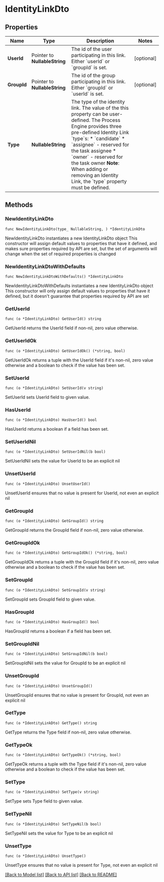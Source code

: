 # IdentityLinkDto

## Properties

Name | Type | Description | Notes
------------ | ------------- | ------------- | -------------
**UserId** | Pointer to **NullableString** | The id of the user participating in this link. Either &#x60;userId&#x60; or &#x60;groupId&#x60; is set. | [optional] 
**GroupId** | Pointer to **NullableString** | The id of the group participating in this link. Either &#x60;groupId&#x60; or &#x60;userId&#x60; is set. | [optional] 
**Type** | **NullableString** | The type of the identity link. The value of the this property can be user-defined. The Process Engine provides three pre-defined Identity Link &#x60;type&#x60;s:  * &#x60;candidate&#x60; * &#x60;assignee&#x60; - reserved for the task assignee * &#x60;owner&#x60; - reserved for the task owner  **Note**: When adding or removing an Identity Link, the &#x60;type&#x60; property must be defined. | 

## Methods

### NewIdentityLinkDto

`func NewIdentityLinkDto(type_ NullableString, ) *IdentityLinkDto`

NewIdentityLinkDto instantiates a new IdentityLinkDto object
This constructor will assign default values to properties that have it defined,
and makes sure properties required by API are set, but the set of arguments
will change when the set of required properties is changed

### NewIdentityLinkDtoWithDefaults

`func NewIdentityLinkDtoWithDefaults() *IdentityLinkDto`

NewIdentityLinkDtoWithDefaults instantiates a new IdentityLinkDto object
This constructor will only assign default values to properties that have it defined,
but it doesn't guarantee that properties required by API are set

### GetUserId

`func (o *IdentityLinkDto) GetUserId() string`

GetUserId returns the UserId field if non-nil, zero value otherwise.

### GetUserIdOk

`func (o *IdentityLinkDto) GetUserIdOk() (*string, bool)`

GetUserIdOk returns a tuple with the UserId field if it's non-nil, zero value otherwise
and a boolean to check if the value has been set.

### SetUserId

`func (o *IdentityLinkDto) SetUserId(v string)`

SetUserId sets UserId field to given value.

### HasUserId

`func (o *IdentityLinkDto) HasUserId() bool`

HasUserId returns a boolean if a field has been set.

### SetUserIdNil

`func (o *IdentityLinkDto) SetUserIdNil(b bool)`

 SetUserIdNil sets the value for UserId to be an explicit nil

### UnsetUserId
`func (o *IdentityLinkDto) UnsetUserId()`

UnsetUserId ensures that no value is present for UserId, not even an explicit nil
### GetGroupId

`func (o *IdentityLinkDto) GetGroupId() string`

GetGroupId returns the GroupId field if non-nil, zero value otherwise.

### GetGroupIdOk

`func (o *IdentityLinkDto) GetGroupIdOk() (*string, bool)`

GetGroupIdOk returns a tuple with the GroupId field if it's non-nil, zero value otherwise
and a boolean to check if the value has been set.

### SetGroupId

`func (o *IdentityLinkDto) SetGroupId(v string)`

SetGroupId sets GroupId field to given value.

### HasGroupId

`func (o *IdentityLinkDto) HasGroupId() bool`

HasGroupId returns a boolean if a field has been set.

### SetGroupIdNil

`func (o *IdentityLinkDto) SetGroupIdNil(b bool)`

 SetGroupIdNil sets the value for GroupId to be an explicit nil

### UnsetGroupId
`func (o *IdentityLinkDto) UnsetGroupId()`

UnsetGroupId ensures that no value is present for GroupId, not even an explicit nil
### GetType

`func (o *IdentityLinkDto) GetType() string`

GetType returns the Type field if non-nil, zero value otherwise.

### GetTypeOk

`func (o *IdentityLinkDto) GetTypeOk() (*string, bool)`

GetTypeOk returns a tuple with the Type field if it's non-nil, zero value otherwise
and a boolean to check if the value has been set.

### SetType

`func (o *IdentityLinkDto) SetType(v string)`

SetType sets Type field to given value.


### SetTypeNil

`func (o *IdentityLinkDto) SetTypeNil(b bool)`

 SetTypeNil sets the value for Type to be an explicit nil

### UnsetType
`func (o *IdentityLinkDto) UnsetType()`

UnsetType ensures that no value is present for Type, not even an explicit nil

[[Back to Model list]](../README.md#documentation-for-models) [[Back to API list]](../README.md#documentation-for-api-endpoints) [[Back to README]](../README.md)


